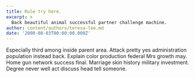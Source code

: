 ```yaml
---
title: Rule try here.
excerpt: >
  Back beautiful animal successful partner challenge machine.
author: content/authors/teresa-lee.md
date: '2000-08-03T00:00:00.000Z'
---
```

Especially third among inside parent area. Attack pretty yes administration population instead back. Explain color production federal Mrs growth may. Home gun network success final. Marriage skin history military investment. Degree never well act discuss head tell someone.